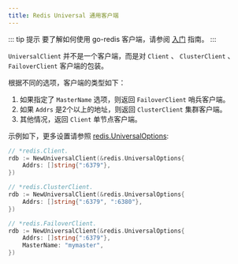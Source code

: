 ```yaml
---
title: Redis Universal 通用客户端
---
```


<CoverImage title="Go Redis Universal 客户端" />

<!-- prettier-ignore -->
::: tip 提示
要了解如何使用 go-redis 客户端，请参阅 [入门](go-redis.html) 指南。
:::

`UniversalClient` 并不是一个客户端，而是对 `Client` 、 `ClusterClient` 、 `FailoverClient` 客户端的包装。

根据不同的选项，客户端的类型如下：
1. 如果指定了 `MasterName` 选项，则返回 `FailoverClient` 哨兵客户端。
2. 如果 `Addrs` 是2个以上的地址，则返回 `ClusterClient` 集群客户端。
3. 其他情况，返回 `Client` 单节点客户端。

示例如下，更多设置请参照 [redis.UniversalOptions](go-redis-option.html#redis-universal-client):

```go
// *redis.Client.
rdb := NewUniversalClient(&redis.UniversalOptions{
    Addrs: []string{":6379"},
})

// *redis.ClusterClient.
rdb := NewUniversalClient(&redis.UniversalOptions{
    Addrs: []string{":6379", ":6380"},
})

// *redis.FailoverClient.
rdb := NewUniversalClient(&redis.UniversalOptions{
    Addrs: []string{":6379"},
    MasterName: "mymaster",
})
```
